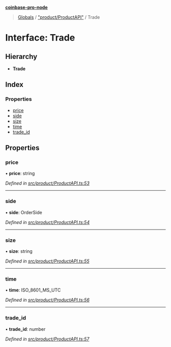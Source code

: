 **[coinbase-pro-node](../README.md)**

> [Globals](../globals.md) / ["product/ProductAPI"](../modules/_product_productapi_.md) / Trade

# Interface: Trade

## Hierarchy

- **Trade**

## Index

### Properties

- [price](_product_productapi_.trade.md#price)
- [side](_product_productapi_.trade.md#side)
- [size](_product_productapi_.trade.md#size)
- [time](_product_productapi_.trade.md#time)
- [trade_id](_product_productapi_.trade.md#trade_id)

## Properties

### price

• **price**: string

_Defined in [src/product/ProductAPI.ts:53](https://github.com/bennycode/coinbase-pro-node/blob/ee94ab6/src/product/ProductAPI.ts#L53)_

---

### side

• **side**: OrderSide

_Defined in [src/product/ProductAPI.ts:54](https://github.com/bennycode/coinbase-pro-node/blob/ee94ab6/src/product/ProductAPI.ts#L54)_

---

### size

• **size**: string

_Defined in [src/product/ProductAPI.ts:55](https://github.com/bennycode/coinbase-pro-node/blob/ee94ab6/src/product/ProductAPI.ts#L55)_

---

### time

• **time**: ISO_8601_MS_UTC

_Defined in [src/product/ProductAPI.ts:56](https://github.com/bennycode/coinbase-pro-node/blob/ee94ab6/src/product/ProductAPI.ts#L56)_

---

### trade_id

• **trade_id**: number

_Defined in [src/product/ProductAPI.ts:57](https://github.com/bennycode/coinbase-pro-node/blob/ee94ab6/src/product/ProductAPI.ts#L57)_
